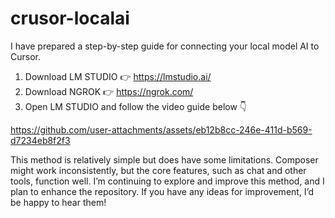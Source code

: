 # crusor-localai
I have prepared a step-by-step guide for connecting your local model AI to Cursor.

1.	Download LM STUDIO 👉 https://lmstudio.ai/
2.	Download NGROK 👉 https://ngrok.com/
3.	Open LM STUDIO and follow the video guide below 👇

https://github.com/user-attachments/assets/eb12b8cc-246e-411d-b569-d7234eb8f2f3

This method is relatively simple but does have some limitations. Composer might work inconsistently, but the core features, such as chat and other tools, function well. I’m continuing to explore and improve this method, and I plan to enhance the repository. If you have any ideas for improvement, I’d be happy to hear them!
